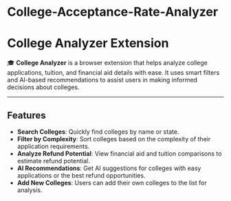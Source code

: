 # College-Acceptance-Rate-Analyzer
# College Analyzer Extension

🎓 **College Analyzer** is a browser extension that helps analyze college applications, tuition, and financial aid details with ease. It uses smart filters and AI-based recommendations to assist users in making informed decisions about colleges.

---

## Features

- **Search Colleges**: Quickly find colleges by name or state.
- **Filter by Complexity**: Sort colleges based on the complexity of their application requirements.
- **Analyze Refund Potential**: View financial aid and tuition comparisons to estimate refund potential.
- **AI Recommendations**: Get AI suggestions for colleges with easy applications or the best refund opportunities.
- **Add New Colleges**: Users can add their own colleges to the list for analysis.
